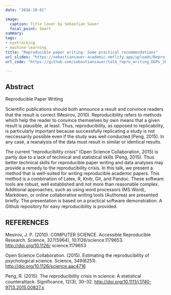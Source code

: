 ```yaml
---
date: "2016-10-01"

image:
  caption: Title Cover by Sebastian Sauer
  focal_point: Smart
summary:
tags:
- eyetracking
- machine-learning
title: "Reproducible paper writing: Some practical recommendations"
url_slides: "https://sebastiansauer-academic.netlify.app/uploads/Repro_Writing.pdf"
url_code: "https://github.com/sebastiansauer/talk_repro_writing_DGPs_2016"

---
```



## Abstract

Reproducible Paper Writing

Scientiﬁc publications should both announce a result and convince readers that the result is correct (Mesirov, 2010). Reproducibility refers to methods which help the reader to convince themselves by own means that a given result is plausible, at least. Thus, reproducibility, as opposed to replicability, is particularly important because successfully replicating a study is not neccessarily possible even if the study was well conducted (Peng, 2015). In any case, a reanalysis of the data must result in similar or identical results.

The current “reproducibility crisis” (Open Science Collaboration, 2015) is partly due to a lack of technical and statistical skills (Peng, 2015). Thus better technical skills for reproducible paper writing and data analyses may provide a remedy to the reproducibility crisis. In this talk, we present a method that is well-suited for writing reproducible academic papers. This method is a combination of Latex, R, Knitr, Git, and Pandoc. These software tools are robust, well established and not more than reasonable complex. Additional approaches, such as using word processors (MS Word), Markdown, or online collaborative writing tools (Authorea) are presented brieﬂy. The presentation is based on a practical software demonstration. A Github repository for easy reproducibility is provided.

## REFERENCES

Mesirov, J. P. (2010). COMPUTER SCIENCE. Accessible Reproducible Research. Science, 327(5964), 10.1126/science.1179653. http://doi.org/10.1126/ science.1179653

Open Science Collaboration. (2015). Estimating the reproducibility of psychological science. Science, 349(6251). http://doi.org/10.1126/science.aac4716

Peng, R. (2015). The reproducibility crisis in science: A statistical counterattack. Signiﬁcance, 12(3), 30–32. http://doi.org/10.1111/j.1740-9713.2015.00827.x
